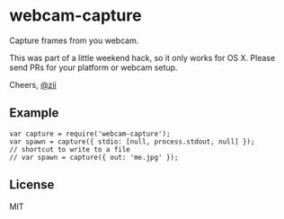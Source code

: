 # webcam-capture

Capture frames from you webcam.

This was part of a little weekend hack, so it only works for OS X. Please send PRs for your platform or webcam setup.

Cheers,
[@zii](https://twitter.com/zii)

## Example

    var capture = require('webcam-capture');
    var spawn = capture({ stdio: [null, process.stdout, null] });
    // shortcut to write to a file
    // var spawn = capture({ out: 'me.jpg' });

## License

MIT

